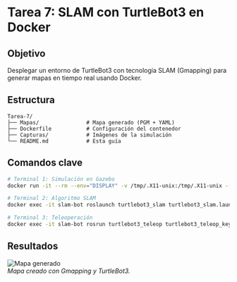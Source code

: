 # Tarea 7: SLAM con TurtleBot3 en Docker

## Objetivo
Desplegar un entorno de TurtleBot3 con tecnología SLAM (Gmapping) para generar mapas en tiempo real usando Docker.

## Estructura
```
Tarea-7/
├── Mapas/               # Mapa generado (PGM + YAML)
├── Dockerfile           # Configuración del contenedor
├── Capturas/            # Imágenes de la simulación
└── README.md            # Esta guía
```

## Comandos clave
```bash
# Terminal 1: Simulación en Gazebo
docker run -it --rm --env="DISPLAY" -v /tmp/.X11-unix:/tmp/.X11-unix --network=host --name slam-bot turtlebot3-slam

# Terminal 2: Algoritmo SLAM
docker exec -it slam-bot roslaunch turtlebot3_slam turtlebot3_slam.launch

# Terminal 3: Teleoperación
docker exec -it slam-bot rosrun turtlebot3_teleop turtlebot3_teleop_key
```

## Resultados
![Mapa generado](Capturas/rviz.png)  
*Mapa creado con Gmapping y TurtleBot3.*
